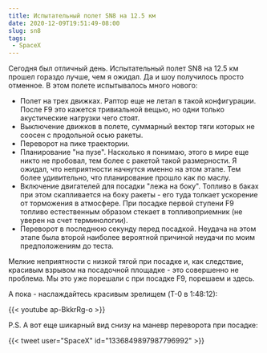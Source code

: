 ```yaml
---
title: Испытательный полет SN8 на 12.5 км
date: 2020-12-09T19:51:49-08:00
slug: sn8
tags:
 - SpaceX
---
```


Сегодня был отличный день. Испытательный полет SN8 на 12.5 км прошел гораздо лучше, чем
я ожидал. Да и шоу получилось просто отменное. В этом полете испытывалось много нового:

 * Полет на трех движках. Раптор еще не летал в такой конфигурации. После F9 это кажется
   тривиальной вещью, но одни только акустические нагрузки чего стоят.
 * Выключение движков в полете, суммарный вектор тяги которых не соосен с продольной
   осью ракеты.
 * Переворот на пике траектории.
 * Планирование "на пузе". Насколько я понимаю, этого в мире еще никто не пробовал, тем
   более с ракетой такой размерности. Я ожидал, что неприятности начнутся именно на этом
   этапе. Тем более удивительно, что планирование прошло как по маслу.
 * Включение двигателей для посадки "лежа на боку". Топливо в баках при этом
   скапливается на боку ракеты - его туда толкает ускорение от торможения в атмосфере.
   При посадке первой ступени F9 топливо естественным образом стекает в топливоприемник
   (не уверен на счет терминологии).
 * Переворот в последнюю секунду перед посадкой. Неудача на этом этапе была второй
   наиболее вероятной причиной неудачи по моим предположениям до теста.

Мелкие неприятности с низкой тягой при посадке и, как следствие, красивым взрывом
на посадочной площадке - это совершенно не проблема. Мы это уже порешали с при посадке
F9, порешаем и здесь.

А пока - наслаждайтесь красивым зрелищем (T-0 в 1:48:12):

{{< youtube ap-BkkrRg-o >}}

P.S. А вот еще шикарный вид снизу на маневр переворота при посадке:

{{< tweet user="SpaceX" id="1336849897987796992" >}}

<!--more-->
